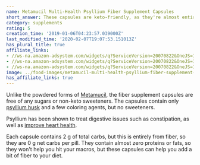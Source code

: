 ```yaml
---
name: Metamucil Multi-Health Psyllium Fiber Supplement Capsules
short_answer: These capsules are keto-friendly, as they're almost entirely fiber.
category: supplements
rating: 5
creation_time: '2019-01-06T04:23:57.039000Z'
last_modified_time: '2020-02-07T19:07:53.151013Z'
has_plural_title: true
affiliate_links:
- //ws-na.amazon-adsystem.com/widgets/q?ServiceVersion=20070822&OneJS=1&Operation=GetAdHtml&MarketPlace=US&source=ss&ref=as_ss_li_til&ad_type=product_link&tracking_id=isitketo-20&language=en_US&marketplace=amazon&region=US&placement=B001TH7K0G&asins=B001TH7K0G&linkId=5dc4b7493b7fa8c9b0b29d0395d82ab5&show_border=true&link_opens_in_new_window=true
- //ws-na.amazon-adsystem.com/widgets/q?ServiceVersion=20070822&OneJS=1&Operation=GetAdHtml&MarketPlace=US&source=ss&ref=as_ss_li_til&ad_type=product_link&tracking_id=isitketo-20&language=en_US&marketplace=amazon&region=US&placement=B01N9692HZ&asins=B01N9692HZ&linkId=772e660b5e3c43176a8251373afd8a4b&show_border=true&link_opens_in_new_window=true
- //ws-na.amazon-adsystem.com/widgets/q?ServiceVersion=20070822&OneJS=1&Operation=GetAdHtml&MarketPlace=US&source=ss&ref=as_ss_li_til&ad_type=product_link&tracking_id=isitketo-20&language=en_US&marketplace=amazon&region=US&placement=B000XEEFTK&asins=B000XEEFTK&linkId=e869dab30d50f8d9dc5463055a8367a5&show_border=true&link_opens_in_new_window=true
image: ../food-images/metamucil-multi-health-psyllium-fiber-supplement-capsules.jpg
has_affiliate_links: true
---
```

Unlike the powdered forms of [Metamucil](/metamucil), the fiber supplement capsules are free of any sugars or non-keto sweeteners. The capsules contain only [psyllium husk](/psyllium-husk) and a few coloring agents, but no sweeteners.

Psyllium has been shown to treat digestive issues such as constipation, as well as [improve heart health](http://journals.cambridge.org/action/displayAbstract?fromPage=online&aid=7948457&fileId=S0007114510003132).

Each capsule contains 2 g of total carbs, but this is entirely from fiber, so they are 0 g net carbs per pill. They contain almost zero proteins or fats, so they won't help you hit your macros, but these capsules can help you add a bit of fiber to your diet.
